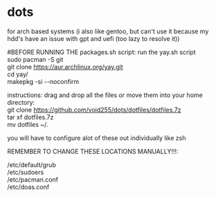# dots
for arch based systems
(i also like gentoo, but can't use it because my hdd's have an issue with gpt and uefi (too lazy to resolve it))

#BEFORE RUNNING THE packages.sh script: run the yay.sh script \
sudo pacman -S git \
git clone https://aur.archlinux.org/yay.git \
cd yay/ \
makepkg -si --noconfirm

instructions: drag and drop all the files or move them into your home directory:\
git clone https://github.com/void255/dots/dotfiles/dotfiles.7z \
tar xf dotfiles.7z \
mv dotfiles ~/.

you will have to configure alot of these out individually like zsh


REMEMBER TO CHANGE THESE LOCATIONS MANUALLY!!!:

/etc/default/grub \
/etc/sudoers \
/etc/pacman.conf \
/etc/doas.conf
